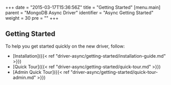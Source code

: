 +++
date = "2015-03-17T15:36:56Z"
title = "Getting Started"
[menu.main]
  parent = "MongoDB Async Driver"
  identifier = "Async Getting Started"
  weight = 30
  pre = "<i class='fa fa-road'></i>"
+++

## Getting Started

To help you get started quickly on the new driver, follow:

  * [Installation]({{< ref "driver-async/getting-started/installation-guide.md" >}})
  * [Quick Tour]({{< ref "driver-async/getting-started/quick-tour.md" >}})
  * [Admin Quick Tour]({{< ref "driver-async/getting-started/quick-tour-admin.md" >}})
